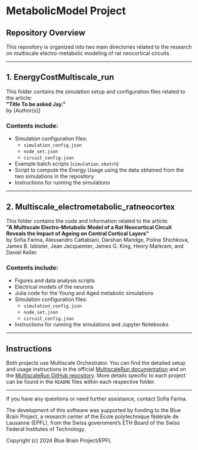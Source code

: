 # MetabolicModel Project

## Repository Overview

This repository is organized into two main directories related to the research on multiscale electro-metabolic modeling of rat neocortical circuits.

---

## **1. EnergyCostMultiscale_run**

This folder contains the simulation setup and configuration files related to the article:  
**"Title To be asked Jay."**  
by [Author(s)]

### Contents include:
- Simulation configuration files:
  - `simulation_config.json`
  - `node_set.json`
  - `circuit_config.json`
- Example batch scripts (`simulation.sbatch`)
- Script to compute the Energy Usage using the data obtained from the two simulations in the repository
- Instructions for running the simulations

---

## **2. Multiscale_electrometabolic_ratneocortex**

This folder contains the code and information related to the article:  
**"A Multiscale Electro-Metabolic Model of a Rat Neocortical Circuit Reveals the Impact of Ageing on Central Cortical Layers"**  
by Sofia Farina, Alessandro Cattabiani, Darshan Mandge, Polina Shichkova, James B. Isbister, Jean Jacquemier, James G. King, Henry Markram, and Daniel Keller.

### Contents include:
- Figures and data analysis scripts
- Electrical models of the neurons
- Julia code for the Young and Aged metabolic simulations
- Simulation configuration files:
  - `simulation_config.json`
  - `node_set.json`
  - `circuit_config.json`
- Instructions for running the simulations and Jupyter Notebooks

---


## Instructions

Both projects use Multiscale Orchestrator. You can find the detailed setup and usage instructions in the official [MultiscaleRun documentation](https://multiscalerun.readthedocs.io/stable/) and on the [MultiscaleRun GitHub repository](https://github.com/BlueBrain/MultiscaleRun/tree/main). More details specific to each project can be found in the `README` files within each respective folder.

---

If you have any questions or need further assistance, contact Sofia Farina.


The development of this software was supported by funding to the Blue Brain Project, a research center of the École polytechnique fédérale de Lausanne (EPFL), from the Swiss government’s ETH Board of the Swiss Federal Institutes of Technology.

Copyright (c) 2024 Blue Brain Project/EPFL
